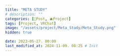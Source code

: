 ```yaml
---
title: "META STUDY"
# description: ""
categories: [📀Post, 🫐Project]
tags: [Project, VRChat]
image: "/assets/project/Meta_Study/Meta_Study.png"
hidden: true

date: 2023-05-27. 00:00
last_modified_at: 2024-11-09. 08:25 # Init
---
```

